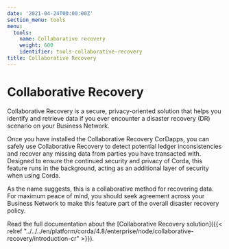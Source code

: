 ```yaml
---
date: '2021-04-24T00:00:00Z'
section_menu: tools
menu:
  tools:
    name: Collaborative recovery
    weight: 600
    identifier: tools-collaborative-recovery
title: Collaborative Recovery
---
```


# Collaborative Recovery

Collaborative Recovery is a secure, privacy-oriented solution that helps you identify and retrieve data if you ever encounter a disaster recovery (DR) scenario on your Business Network.

Once you have installed the Collaborative Recovery CorDapps, you can safely use Collaborative Recovery to detect potential ledger inconsistencies and recover any missing data from parties you have transacted with. Designed to ensure the continued security and privacy of Corda, this feature runs in the background, acting as an additional layer of security when using Corda.

As the name suggests, this is a collaborative method for recovering data. For maximum peace of mind, you should seek agreement across your Business Network to make this feature part of the overall disaster recovery policy.

Read the full documentation about the [Collaborative Recovery solution]({{< relref "../../../en/platform/corda/4.8/enterprise/node/collaborative-recovery/introduction-cr" >}}).
